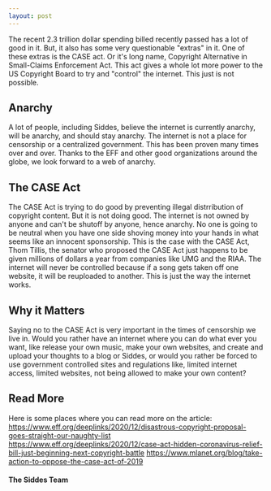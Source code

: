 ```yaml
---
layout: post
---
```


The recent 2.3 trillion dollar spending billed recently passed has a lot of good in it. But, it also has some very questionable "extras" in it. One of these extras
is the CASE act. Or it's long name, Copyright Alternative in Small-Claims Enforcement Act. This act gives a whole lot more power to the US Copyright Board to try
and "control" the internet. This just is not possible.

## Anarchy

A lot of people, including Siddes, believe the internet is currently anarchy, will be anarchy, and should stay anarchy. The internet is not a place for censorship or
a centralized government. This has been proven many times over and over. Thanks to the EFF and other good organizations around the globe, we look forward to a web
of anarchy.

## The CASE Act

The CASE Act is trying to do good by preventing illegal distrribution of copyright content. But it is not doing good. The internet is not owned by anyone and can't
be shutoff by anyone, hence anarchy. No one is going to be neutral when you have one side shoving money into your hands in what seems like an innocent sponsorship.
This is the case with the CASE Act, Thom Tillis, the senator who proposed the CASE Act just happens to be given millions of dollars a year from companies like UMG
and the RIAA. The internet will never be controlled because if a song gets taken off one website, it will be reuploaded to another. This is just the way the internet
works.

## Why it Matters

Saying no to the CASE Act is very important in the times of censorship we live in. Would you rather have an internet where you can do what ever you want, like release
your own music, make your own websites, and create and upload your thoughts to a blog or Siddes, or would you rather be forced to use government controlled sites and
regulations like, limited internet access, limited websites, not being allowed to make your own content?

## Read More
Here is some places where you can read more on the article:
https://www.eff.org/deeplinks/2020/12/disastrous-copyright-proposal-goes-straight-our-naughty-list
https://www.eff.org/deeplinks/2020/12/case-act-hidden-coronavirus-relief-bill-just-beginning-next-copyright-battle
https://www.mlanet.org/blog/take-action-to-oppose-the-case-act-of-2019

#### The Siddes Team
